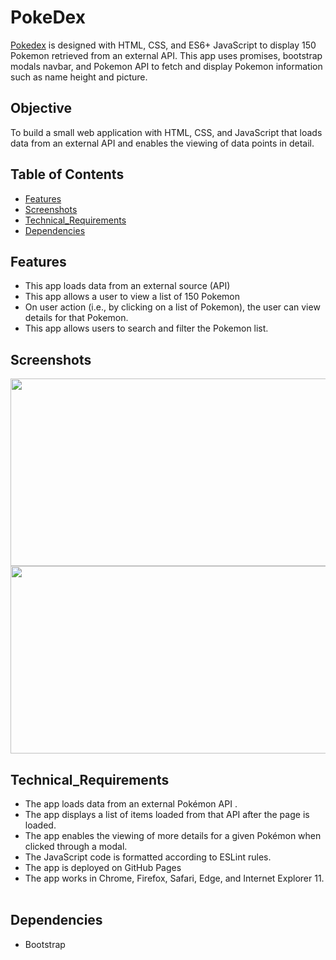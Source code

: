 # PokeDex

[Pokedex](https://hakobya4.github.io/prototype/) is designed with HTML, CSS, and ES6+ JavaScript to display 150 Pokemon retrieved from an external API. This app uses promises, bootstrap modals navbar, and Pokemon API to fetch and display Pokemon information such as name height and picture.


## Objective
To build a small web application with HTML, CSS, and JavaScript that loads data from an external API and enables the viewing of data points in detail. 

## Table of Contents
- [Features](#Features)
- [Screenshots](#Screenshots)
- [Technical_Requirements](#Technical_Requirements)
- [Dependencies](#Dependencies)

## Features
- This app loads data from an external source (API)
- This app allows a user to view a list of 150 Pokemon
- On user action (i.e., by clicking on a list of Pokemon), the user can view details for that Pokemon.
- This app allows users to search and filter the Pokemon list.

## Screenshots

<img src ="https://github.com/hakobya4/prototype/assets/108638724/9f6c2528-b351-495a-963d-09fe8909cf0d" width="600" height="300"/>
<img src ="https://github.com/hakobya4/prototype/assets/108638724/26a4af38-57b0-4fa4-88c3-0081bb4470e4" width="600" height="300"/>

## Technical_Requirements

- The app loads data from an external Pokémon API .
- The app displays a list of items loaded from that API after the page is loaded.
- The app enables the viewing of more details for a given Pokémon when clicked through a modal.
- The JavaScript code is formatted according to ESLint rules.
- The app is deployed on GitHub Pages
- The app works in Chrome, Firefox, Safari, Edge, and Internet Explorer 11.  

## Dependencies

- Bootstrap
